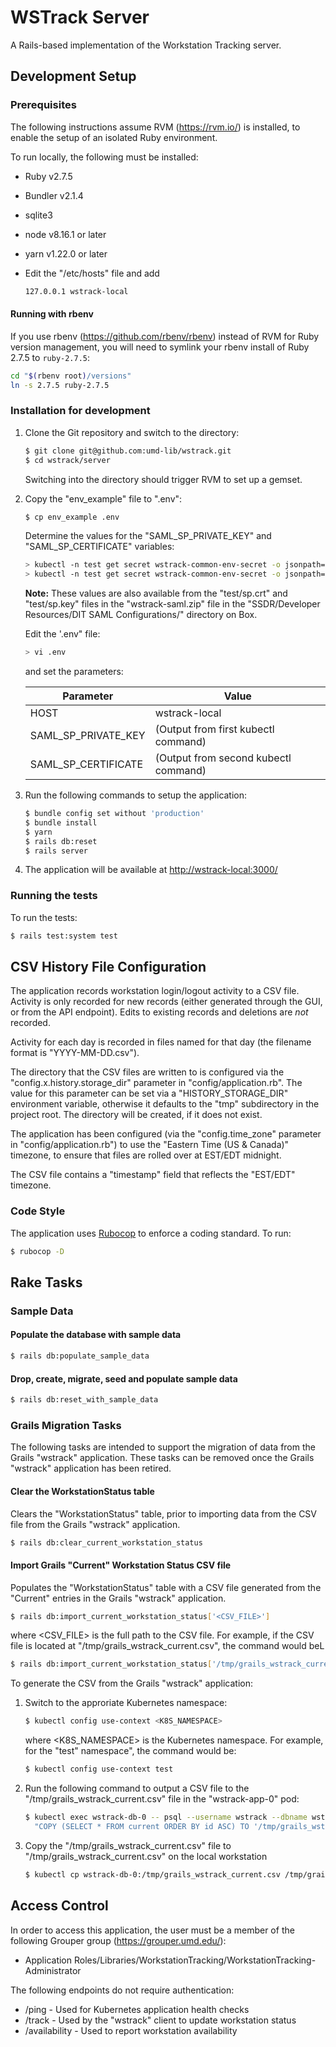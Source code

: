 # WSTrack Server

A Rails-based implementation of the Workstation Tracking server.

## Development Setup

### Prerequisites

The following instructions assume RVM (<https://rvm.io/>) is installed, to
enable the setup of an isolated Ruby environment.

To run locally, the following must be installed:

* Ruby v2.7.5
* Bundler v2.1.4
* sqlite3
* node v8.16.1 or later
* yarn v1.22.0 or later
* Edit the "/etc/hosts" file and add

    ```bash
    127.0.0.1 wstrack-local
    ```

#### Running with rbenv

If you use rbenv (<https://github.com/rbenv/rbenv>) instead of RVM for Ruby
version management, you will need to symlink your rbenv install of Ruby 2.7.5
to `ruby-2.7.5`:

```bash
cd "$(rbenv root)/versions"
ln -s 2.7.5 ruby-2.7.5
```

### Installation for development

1) Clone the Git repository and switch to the directory:

    ```bash
    $ git clone git@github.com:umd-lib/wstrack.git
    $ cd wstrack/server
    ```

    Switching into the directory should trigger RVM to set up a gemset.

2) Copy the "env_example" file to ".env":

    ```bash
    $ cp env_example .env
    ```

   Determine the values for the "SAML_SP_PRIVATE_KEY" and "SAML_SP_CERTIFICATE"
   variables:

   ```bash
   > kubectl -n test get secret wstrack-common-env-secret -o jsonpath='{.data.SAML_SP_PRIVATE_KEY}' | base64 --decode
   > kubectl -n test get secret wstrack-common-env-secret -o jsonpath='{.data.SAML_SP_CERTIFICATE}' | base64 --decode
   ```

   **Note:** These values are also available from the "test/sp.crt" and
   "test/sp.key" files in the "wstrack-saml.zip" file in the
   "SSDR/Developer Resources/DIT SAML Configurations/" directory on Box.

   Edit the '.env" file:

   ```bash
   > vi .env
   ```

   and set the parameters:

   | Parameter              | Value                                |
   | ---------------------- | ------------------------------------ |
   | HOST                   | wstrack-local                        |
   | SAML_SP_PRIVATE_KEY    | (Output from first kubectl command)  |
   | SAML_SP_CERTIFICATE    | (Output from second kubectl command) |

3) Run the following commands to setup the application:

    ```bash
    $ bundle config set without 'production'
    $ bundle install
    $ yarn
    $ rails db:reset
    $ rails server
    ```

4) The application will be available at <http://wstrack-local:3000/>

### Running the tests

To run the tests:

```bash
$ rails test:system test
```

## CSV History File Configuration

The application records workstation login/logout activity to a CSV file.
Activity is only recorded for new records (either generated through the
GUI, or from the API endpoint). Edits to existing records and deletions
are *not* recorded.

Activity for each day is recorded in files named for that day (the filename
format is "YYYY-MM-DD.csv").

The directory that the CSV files are written to is configured via the
"config.x.history.storage_dir" parameter in "config/application.rb". The
value for this parameter can be set via a "HISTORY_STORAGE_DIR" environment
variable, otherwise it defaults to the "tmp" subdirectory in the project root.
The directory will be created, if it does not exist.

The application has been configured (via the
"config.time_zone" parameter in "config/application.rb") to use the
"Eastern Time (US & Canada)" timezone, to ensure that files are rolled over
at EST/EDT midnight.

The CSV file contains a "timestamp" field that reflects the "EST/EDT" timezone.

### Code Style

The application uses [Rubocop](https://docs.rubocop.org/rubocop/1.25/index.html)
to enforce a coding standard. To run:

```bash
$ rubocop -D
```

## Rake Tasks

### Sample Data

#### Populate the database with sample data

```bash
$ rails db:populate_sample_data
```

#### Drop, create, migrate, seed and populate sample data

```bash
$ rails db:reset_with_sample_data
```

### Grails Migration Tasks

The following tasks are intended to support the migration of data from the
Grails "wstrack" application. These tasks can be removed once the Grails
"wstrack" application has been retired.

#### Clear the WorkstationStatus table

Clears the "WorkstationStatus" table, prior to importing data from the CSV file
from the Grails "wstrack" application.

```bash
$ rails db:clear_current_workstation_status
```

#### Import Grails "Current" Workstation Status CSV file

Populates the "WorkstationStatus" table with a CSV file generated from the
"Current" entries in the Grails "wstrack" application.

```bash
$ rails db:import_current_workstation_status['<CSV_FILE>']
```

where \<CSV_FILE> is the full path to the CSV file. For example, if the CSV
file is located at "/tmp/grails_wstrack_current.csv", the command would beL

```bash
$ rails db:import_current_workstation_status['/tmp/grails_wstrack_current.csv']
```

To generate the CSV from the Grails "wstrack" application:

1) Switch to the approriate Kubernetes namespace:

    ```bash
    $ kubectl config use-context <K8S_NAMESPACE>
    ```

    where \<K8S_NAMESPACE> is the Kubernetes namespace. For example, for the "test"
    namespace", the command would be:

    ```bash
    $ kubectl config use-context test
    ```

2) Run the following command to output a CSV file to the
   "/tmp/grails_wstrack_current.csv" file in the "wstrack-app-0" pod:

    ```bash
    $ kubectl exec wstrack-db-0 -- psql --username wstrack --dbname wstrack -c \
      "COPY (SELECT * FROM current ORDER BY id ASC) TO '/tmp/grails_wstrack_current.csv' WITH (FORMAT CSV, HEADER)"
    ```

3) Copy the "/tmp/grails_wstrack_current.csv" file to
   "/tmp/grails_wstrack_current.csv" on the local workstation

    ```bash
    $ kubectl cp wstrack-db-0:/tmp/grails_wstrack_current.csv /tmp/grails_wstrack_current.csv
    ```

## Access Control

In order to access this application, the user must be a member of the following
Grouper group (<https://grouper.umd.edu/>):

* Application Roles/Libraries/WorkstationTracking/WorkstationTracking-Administrator

The following endpoints do not require authentication:

* /ping - Used for Kubernetes application health checks
* /track - Used by the "wstrack" client to update workstation status
* /availability - Used to report workstation availability
